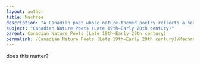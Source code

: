 ```yaml
---
layout: author
title: Machree
description: "A Canadian poet whose nature-themed poetry reflects a heartfelt appreciation for the natural landscapes of Canada, often infusing his work with personal experiences."
subject: "Canadian Nature Poets (Late 19th–Early 20th century)"
parent: Canadian Nature Poets (Late 19th–Early 20th century)
permalink: /Canadian Nature Poets (Late 19th–Early 20th century)/Machree/
---
```


does this matter?
